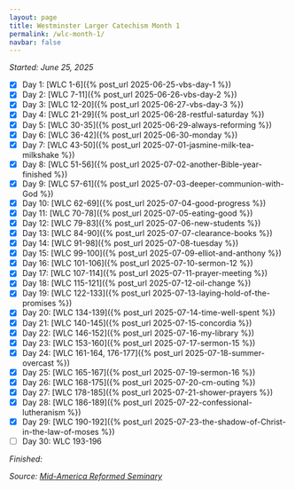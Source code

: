 ```yaml
---
layout: page
title: Westminster Larger Catechism Month 1
permalink: /wlc-month-1/
navbar: false
---
```


*Started: June 25, 2025*

- [x] Day 1: [WLC 1-6]({% post_url 2025-06-25-vbs-day-1 %})
- [x] Day 2: [WLC 7-11]({% post_url 2025-06-26-vbs-day-2 %})
- [x] Day 3: [WLC 12-20]({% post_url 2025-06-27-vbs-day-3 %})
- [x] Day 4: [WLC 21-29]({% post_url 2025-06-28-restful-saturday %})
- [x] Day 5: [WLC 30-35]({% post_url 2025-06-29-always-reforming %})
- [x] Day 6: [WLC 36-42]({% post_url 2025-06-30-monday %})
- [x] Day 7: [WLC 43-50]({% post_url 2025-07-01-jasmine-milk-tea-milkshake %})
- [x] Day 8: [WLC 51-56]({% post_url 2025-07-02-another-Bible-year-finished %})
- [x] Day 9: [WLC 57-61]({% post_url 2025-07-03-deeper-communion-with-God %})
- [x] Day 10: [WLC 62-69]({% post_url 2025-07-04-good-progress %})
- [x] Day 11: [WLC 70-78]({% post_url 2025-07-05-eating-good %})
- [x] Day 12: [WLC 79-83]({% post_url 2025-07-06-new-students %})
- [x] Day 13: [WLC 84-90]({% post_url 2025-07-07-clearance-books %})
- [x] Day 14: [WLC 91-98]({% post_url 2025-07-08-tuesday %})
- [x] Day 15: [WLC 99-100]({% post_url 2025-07-09-elliot-and-anthony %})
- [x] Day 16: [WLC 101-106]({% post_url 2025-07-10-sermon-12 %})
- [x] Day 17: [WLC 107-114]({% post_url 2025-07-11-prayer-meeting %})
- [x] Day 18: [WLC 115-121]({% post_url 2025-07-12-oil-change %})
- [x] Day 19: [WLC 122-133]({% post_url 2025-07-13-laying-hold-of-the-promises %})
- [x] Day 20: [WLC 134-139]({% post_url 2025-07-14-time-well-spent %})
- [x] Day 21: [WLC 140-145]({% post_url 2025-07-15-concordia %})
- [x] Day 22: [WLC 146-152]({% post_url 2025-07-16-my-library %})
- [x] Day 23: [WLC 153-160]({% post_url 2025-07-17-sermon-15 %})
- [x] Day 24: [WLC 161-164, 176-177]({% post_url 2025-07-18-summer-overcast %})
- [x] Day 25: [WLC 165-167]({% post_url 2025-07-19-sermon-16 %})
- [x] Day 26: [WLC 168-175]({% post_url 2025-07-20-cm-outing %})
- [x] Day 27: [WLC 178-185]({% post_url 2025-07-21-shower-prayers %})
- [x] Day 28: [WLC 186-189]({% post_url 2025-07-22-confessional-lutheranism %})
- [x] Day 29: [WLC 190-192]({% post_url 2025-07-23-the-shadow-of-Christ-in-the-law-of-moses %})
- [ ] Day 30: WLC 193-196

*Finished:*

*Source:* [*Mid-America Reformed Seminary*](https://s3.us-west-1.amazonaws.com/blog.swang.cloud/reformed-standards-monthly.pdf)